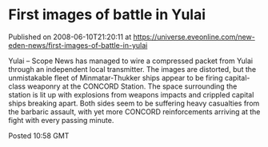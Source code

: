 # First images of battle in Yulai
Published on 2008-06-10T21:20:11 at https://universe.eveonline.com/new-eden-news/first-images-of-battle-in-yulai

Yulai – Scope News has managed to wire a compressed packet from Yulai through an independent local transmitter. The images are distorted, but the unmistakable fleet of Minmatar-Thukker ships appear to be firing capital-class weaponry at the CONCORD Station. The space surrounding the station is lit up with explosions from weapons impacts and crippled capital ships breaking apart. Both sides seem to be suffering heavy casualties from the barbaric assault, with yet more CONCORD reinforcements arriving at the fight with every passing minute.

Posted 10:58 GMT
